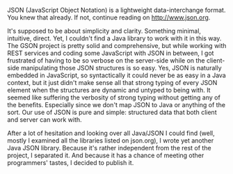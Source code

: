 JSON (JavaScript Object Notation) is a lightweight data-interchange format. You knew that already. If not, continue reading on http://www.json.org.

It's supposed to be about simplicity and clarity. Something minimal, intuitive, direct. Yet, I couldn't find a Java library to work with it in this way. The GSON project is pretty solid and comprehensive, but while working with REST services and coding some JavaScript with JSON in between, I got frustrated of having to be so verbose on the server-side while on the client-side manipulating those JSON structures is so easy. Yes, JSON is naturally embedded in JavaScript, so syntactically it could never be as easy in a Java context, but it just didn't make sense all that strong typing of every JSON element when the structures are dynamic and untyped to being with. It seemed like suffering the verbosity of strong typing without getting any of the benefits. Especially since we don't map JSON to Java or anything of the sort. Our use of JSON is pure and simple: structured data that both client and server can work with. 

After a lot of hesitation and looking over all Java/JSON I could find (well, mostly I examined all the libraries listed on json.org), I wrote yet another Java JSON library. Because it's rather independent from the rest of the project, I separated it. And because it has a chance of meeting other programmers' tastes, I decided to publish it. 

